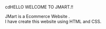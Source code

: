 cdHELLO WELCOME TO JMART.!!

JMart is a Ecommerce Website .
<br> 
I have create this website using HTML and CSS.

